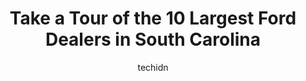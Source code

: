 ---
layout: ampstory
image: https://i0.wp.com/paketmu.com/wp-content/uploads/2023/06/summerville-ford-0-in-south-carolina-1686368510.jpeg?resize=640,853
author: techidn
featured: false
description: Explore the diverse Ford Dealer scene in South Carolina, home to an incredible selection of 10 establishments catering to every taste. Whether youre in search of iconic favorites or undisco
title: Take a Tour of the 10 Largest Ford Dealers in South Carolina
cover:
   title: Take a Tour of the 10 Largest Ford Dealers in South Carolina
   subtitle: RICKPATE
   background: https://paketmu.com/wp-content/uploads/2023/06/summerville-ford-0-in-south-carolina-1686368510.jpeg

pages: 
 - layout: thirds
   top: <h1>#1 Lugoff Ford</h1>
   bottom: "<p>I bought a Ford F-150 yesterday from Lugoff Ford. My wife bought an Explorer last year from here and had a great experience. I had a great experience!!! I met the nicest </p>"
   background: https://paketmu.com/wp-content/uploads/2023/06/summerville-ford-1-in-south-carolina-1686368511.png
   backgroundblur: true
 - layout: thirds
   top: <h1>#2 O. C. Welch Ford</h1>
   bottom: "<p>Derek was an amazing help in buying my Ford Bronco Sport! I couldnt be more happy with my purchase and all the O.C. family did for me. Craig gave me a great value for </p>"
   background: https://paketmu.com/wp-content/uploads/2023/06/summerville-ford-2-in-south-carolina-1686368513.jpeg
   cta:
      link: https://paketmu.com/take-a-tour-of-the-10-largest-ford-dealers-in-south-carolina/
      text: Take a Tour of the 10 Largest Ford Dealers in South Carolina
 - layout: thirds
   top: <h1>#3 Fairway Ford</h1>
   bottom: "<p>Fairway Ford sales and servicing have always been very accommodating and they listen to the needs of the customer. Then they follow through completely with whatever is as</p>"
   background: https://paketmu.com/wp-content/uploads/2023/06/summerville-ford-3-in-south-carolina-1686368514.jpeg
   cta:
      link: https://paketmu.com/take-a-tour-of-the-10-largest-ford-dealers-in-south-carolina/
      text: Take a Tour of the 10 Largest Ford Dealers in South Carolina
 - layout: thirds
   top: <h1>#4 Stokes Hodges Ford</h1>
   bottom: "<p>1850 Jefferson Davis Hwy, Graniteville, SC 29829, United States</p>"
   background: https://images.unsplash.com/photo-1567095761054-7a02e69e5c43?ixlib=rb-4.0.3&ixid=MnwxMjA3fDB8MHxwaG90by1wYWdlfHx8fGVufDB8fHx8&auto=format&fit=crop&w=640&h=853&q=80
   cta:
      link: https://paketmu.com/take-a-tour-of-the-10-largest-ford-dealers-in-south-carolina/
      text: Take a Tour of the 10 Largest Ford Dealers in South Carolina
 - layout: thirds
   top: <h1>#5 Fort Mill Ford</h1>
   bottom: "<p>801 Gold Hill Rd, Fort Mill, SC 29708, United States</p>"
   background: https://images.unsplash.com/photo-1591393223703-56fe1347ac62?ixlib=rb-4.0.3&ixid=MnwxMjA3fDB8MHxwaG90by1wYWdlfHx8fGVufDB8fHx8&auto=format&fit=crop&w=640&h=853&q=80
   cta:
      link: https://paketmu.com/take-a-tour-of-the-10-largest-ford-dealers-in-south-carolina/
      text: Take a Tour of the 10 Largest Ford Dealers in South Carolina
 - layout: thirds
   top: <h1>#6 Jim Hudson Ford</h1>
   bottom: "<p>1201 W Main St, Lexington, SC 29072, United States</p>"
   background: https://images.unsplash.com/photo-1484589065579-248aad0d8b13?ixlib=rb-4.0.3&ixid=MnwxMjA3fDB8MHxwaG90by1wYWdlfHx8fGVufDB8fHx8&auto=format&fit=crop&w=640&h=853&q=80
   cta:
      link: https://paketmu.com/take-a-tour-of-the-10-largest-ford-dealers-in-south-carolina/
      text: Take a Tour of the 10 Largest Ford Dealers in South Carolina
 - layout: thirds
   top: <h1>#7 Anderson Ford</h1>
   bottom: "<p>3900 Clemson Blvd, Anderson, SC 29621, United States</p>"
   background: https://images.unsplash.com/photo-1604871000636-074fa5117945?ixlib=rb-4.0.3&ixid=MnwxMjA3fDB8MHxwaG90by1wYWdlfHx8fGVufDB8fHx8&auto=format&fit=crop&w=640&h=853&q=80
   cta:
      link: https://paketmu.com/take-a-tour-of-the-10-largest-ford-dealers-in-south-carolina/
      text: Take a Tour of the 10 Largest Ford Dealers in South Carolina
 - layout: thirds
   middle: Continue reading...
   background: https://images.unsplash.com/photo-1618005182384-a83a8bd57fbe?ixlib=rb-4.0.3&ixid=MnwxMjA3fDB8MHxwaG90by1wYWdlfHx8fGVufDB8fHx8&auto=format&fit=crop&w=640&h=853&q=80
   cta:
      link: https://paketmu.com/take-a-tour-of-the-10-largest-ford-dealers-in-south-carolina/
      text: Take a Tour of the 10 Largest Ford Dealers in South Carolina
      
---